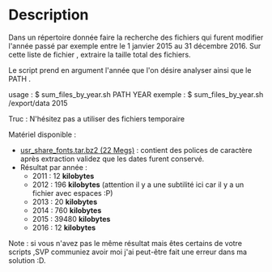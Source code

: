 <meta http-equiv='Content-Type' content='text/html; charset=utf-8' /> 
<style>
pre{background:#F8F8FF; border:black dashed 1px; padding:6px}
</style>


# Description

Dans un répertoire donnée faire la recherche des fichiers qui furent modifier l'année passé par exemple entre le 1 janvier 2015 au 31 décembre 2016.
Sur cette liste de fichier , extraire la taille total des fichiers. 

Le script prend en argument l'année que l'on désire analyser ainsi que le PATH .

usage : 
        $ sum\_files\_by\_year.sh  PATH   YEAR 
exemple : 
        $ sum\_files\_by\_year.sh  /export/data 2015

Truc  : N'hésitez pas a utiliser des fichiers temporaire 


Matériel  disponible : 

* [usr\_share\_fonts.tar.bz2 (22 Megs)]( https://github.com/x3rus/training/raw/master/exercices/scripting/bash/sum_files_by_year/usr_share_fonts.tar.bz2) : contient des polices de caractère après extraction validez que les dates furent conservé.
* Résultat par année : 
    * 2011 : 12 __kilobytes__
    * 2012 : 196 __kilobytes__ (attention il y a une subtilité ici car il y a un fichier avec espaces :P)
    * 2013 : 20 __kilobytes__
    * 2014 : 760 __kilobytes__
    * 2015 : 39480 __kilobytes__
    * 2016 : 12 __kilobytes__

Note : si vous n'avez pas le même résultat mais êtes certains de votre scripts ,SVP communiez avoir moi j'ai peut-être fait une erreur dans ma solution :D.

